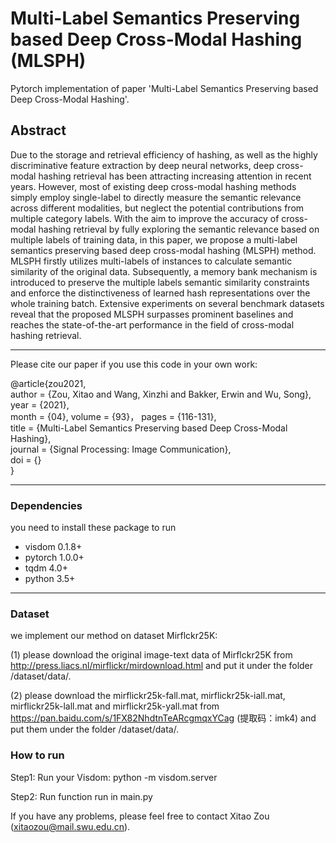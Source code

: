 # Multi-Label Semantics Preserving based Deep Cross-Modal Hashing (MLSPH)

Pytorch implementation of paper 'Multi-Label Semantics Preserving based Deep Cross-Modal Hashing'.

## Abstract

Due to the storage and retrieval efficiency of hashing, as well as the highly discriminative feature extraction by deep neural networks, deep cross-modal hashing retrieval has been attracting increasing attention in recent years. However, most of existing deep cross-modal hashing methods simply employ single-label to directly measure the semantic relevance across different modalities, but neglect the potential contributions from multiple category labels. With the aim to improve the accuracy of cross-modal hashing retrieval by fully exploring the semantic relevance based on multiple labels of training data, in this paper, we propose a multi-label semantics preserving based deep cross-modal hashing (MLSPH) method. MLSPH firstly utilizes multi-labels of instances to calculate semantic similarity of the original data. Subsequently, a memory bank mechanism is introduced to preserve the multiple labels semantic similarity constraints and enforce the distinctiveness of learned hash representations over the whole training batch. Extensive experiments on several benchmark datasets reveal that the proposed MLSPH surpasses prominent baselines and reaches the state-of-the-art performance in the field of cross-modal hashing retrieval. 

------

Please cite our paper if you use this code in your own work:

@article{zou2021,  
author = {Zou, Xitao and Wang, Xinzhi and Bakker, Erwin and Wu, Song},    
year = {2021},    
month = {04}, 
volume = {93}，
pages = {116-131},  
title = {Multi-Label Semantics Preserving based Deep Cross-Modal Hashing},    
journal = {Signal Processing: Image Communication},   
doi = {}   
}  

---
### Dependencies 
you need to install these package to run
- visdom 0.1.8+
- pytorch 1.0.0+
- tqdm 4.0+  
- python 3.5+
----

### Dataset

we implement our method on dataset Mirflckr25K:

(1) please download the original image-text data of Mirflckr25K from http://press.liacs.nl/mirflickr/mirdownload.html  and put it under the folder /dataset/data/.

(2) please download the mirflickr25k-fall.mat, mirflickr25k-iall.mat, mirflickr25k-lall.mat and mirflickr25k-yall.mat from https://pan.baidu.com/s/1FX82NhdtnTeARcgmqxYCag 
(提取码：imk4) and put them under the folder /dataset/data/.

### How to run
 
 Step1: Run your Visdom: python -m visdom.server
 
 Step2: Run function run in main.py

If you have any problems, please feel free to contact Xitao Zou (xitaozou@mail.swu.edu.cn).
